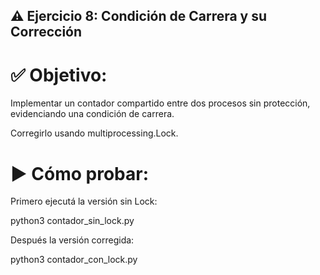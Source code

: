 ## ⚠️ Ejercicio 8: Condición de Carrera y su Corrección

# ✅ Objetivo:
Implementar un contador compartido entre dos procesos sin protección, evidenciando una condición de carrera.

Corregirlo usando multiprocessing.Lock.

# ▶️ Cómo probar:
Primero ejecutá la versión sin Lock:

python3 contador_sin_lock.py

Después la versión corregida:

python3 contador_con_lock.py